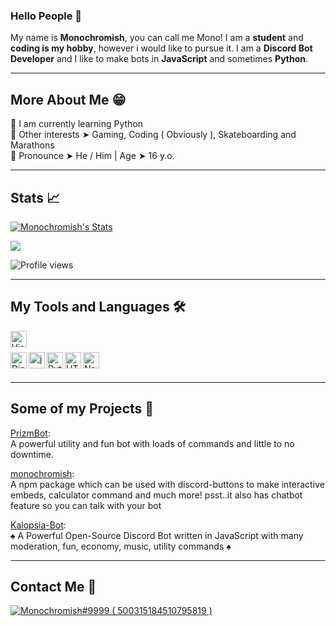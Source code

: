 ### Hello People 👋

My name is **Monochromish**, you can call me Mono! I am a **student** and **coding is my hobby**, however i would like to pursue it. I am a **Discord Bot Developer** and I like to make bots in **JavaScript** and sometimes **Python**.

---

## More About Me 😁
🐍 I am currently learning Python<br />
🏁 Other interests ➤ Gaming, Coding ( Obviously ), Skateboarding and Marathons<br />
👦 Pronounce ➤ He / Him | Age ➤ 16 y.o.

---

## Stats 📈

[![Monochromish's Stats](https://github-readme-stats.vercel.app/api?username=Monochromish&show_icons=true&theme=dracula)](https://github.com/Monochromish/github-readme-stats)

<img align="center" src="https://github-readme-stats.vercel.app/api/top-langs/?username=Monochromish&theme=dracula" />

![Profile views](https://gpvc.arturio.dev/Monochromish)

---

## My Tools and Languages 🛠️

<div>
<img align="left" alt="Visual Studio Code Insider" width="26px" src="https://upload.wikimedia.org/wikipedia/commons/thumb/4/4b/Visual_Studio_Code_Insiders_1.36_icon.svg/1200px-Visual_Studio_Code_Insiders_1.36_icon.svg.png" /><br />
<br />
<img align="left" alt="Discord.js" width="26px" src="https://i.imgur.com/SI1DZf3.png" />
<img align="left" alt="js" width="26px" src="https://i.imgur.com/3u1wzwE.png"/> 
<img align="left" alt="Python" width="26px" src="https://i.imgur.com/ml09ccU.png"/>
<img align="left" alt="HTML" width="26px" src="https://imgur.com/v4EalJA.png"/> 
<img align="left" alt="Node.js" width="26px" src="https://i.imgur.com/tYLFZBh.png"/> <br><br>
</div>

---

## Some of my Projects 📁

[PrizmBot](http://prizmbot.tk):<br />
A powerful utility and fun bot with loads of commands and little to no downtime.

[monochromish](https://www.npmjs.com/package/monochromish):<br />
A npm package which can be used with discord-buttons to make interactive embeds, calculator command and much more! psst..it also has chatbot feature so you can talk with your bot

[Kalopsia-Bot](https://github.com/Monochromish/Kalopsia-Bot):<br />
♠️ A Powerful Open-Source Discord Bot written in JavaScript with many moderation, fun, economy, music, utility commands ♠️

---

## Contact Me 📝

<a href="https://discord.com/users/500315184510795819">
<img src="https://discord.c99.nl/widget/theme-1/500315184510795819.png" alt="Monochromish#9999 ( 500315184510795819 )"/>
</a>
